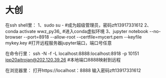 # 大创

在ssh shell里：
1、sudo su - #成为超级管理员，密码zft13917331612
2、conda activate wwz_py36_ #进入conda虚拟环境
3、jupyter notebook --no-browser --port=8918 --allow-root --certfile=mycert.pem --keyfile mykey.key #打开远程服务器jupyter端口，端口号任意

在命令行里：
ssh -N -f -L localhost:8888:localhost:8918 -p 10151 ipp20aitrojan@202.120.39.26 #本地端口8888映射到远程

在浏览器里：
打开https://localhost：8888
输入密码zft13917331612
